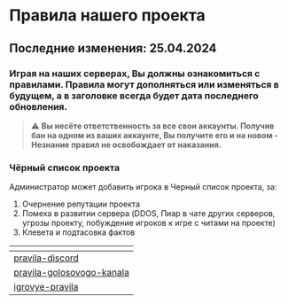# Правила нашего проекта

## Последние изменения:  25.04.2024

### Играя на наших серверах, Вы должны ознакомиться с правилами. Правила могут дополняться или изменяться в будущем, а в заголовке всегда будет дата последнего обновления.

> :warning: **Вы несёте ответственность за все свои аккаунты. Получив бан на одном из ваших аккаунте, Вы получите его и на новом - Незнание правил не освобождает от наказания.**

### Чёрный список проекта

Администратор может добавить игрока в Черный список проекта, за:

1. Очернение репутации проекта
2. Помеха в развитии сервера (DDOS, Пиар в чате других серверов, угрозы проекту, побуждение игроков к игре с читами на проекте)
3. Клевета и подтасовка фактов

<table data-view="cards"><thead><tr><th></th></tr></thead><tbody><tr><td><a data-mention href="rules-1/pravila-discord/">pravila-discord</a></td></tr><tr><td><a data-mention href="rules-1/pravila-golosovogo-kanala/">pravila-golosovogo-kanala</a></td></tr><tr><td><a data-mention href="rules-1/igrovye-pravila/">igrovye-pravila</a></td></tr></tbody></table>
